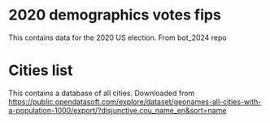 

# 2020 demographics votes fips

This contains data for the 2020 US election. From bot_2024 repo

# Cities list

This contains a database of all cities. Downloaded from https://public.opendatasoft.com/explore/dataset/geonames-all-cities-with-a-population-1000/export/?disjunctive.cou_name_en&sort=name